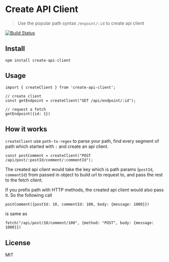# Create API Client

> Use the popular path syntax `/enpoint/:id` to create api client

[![Build Status](https://travis-ci.org/minipai/create-api-client.svg?branch=master)](https://travis-ci.org/minipai/create-api-client)

## Install

```
npm install create-api-client
```

## Usage

```
import { createClient } from 'create-api-client';

// create client
const getEndpoint = createClient("GET /api/endpoint/:id");

// request a fetch
getEndpoint({id: 1})
```

## How it works

`createClient` use `path-to-regex` to parse your path, find every segment of path which started with `:` and create an api client.

```
const postComment = createClient("POST /api/post/:postId/comment/:commentId");

```

The created api client would take the key which is path params (`postId`, `commentId`) from passed in object to build url to request to, and pass the rest to the fetch client.

If you prefix path with HTTP methods, the created api client would also pass it. So the following call

```
postComment({postId: 10, commentId: 100, body: {message: 1000}})
```

is same as

```
fetch("/api/post/10/comment/100", {method: "POST", body: {message: 1000}})
```

## License

MIT

